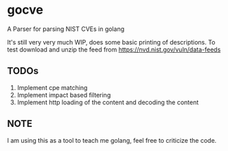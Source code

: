 # gocve
A Parser for parsing NIST CVEs in golang

It's still very very much WIP, does some basic printing of descriptions.
To test download and unzip the feed from https://nvd.nist.gov/vuln/data-feeds

## TODOs
1. Implement cpe matching
1. Implement impact based filtering
1. Implement http loading of the content and decoding the content

## NOTE
I am using this as a tool to teach me golang, feel free to criticize
the code.
